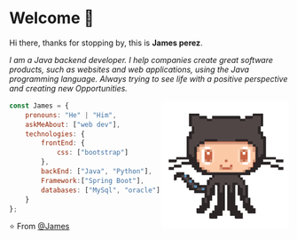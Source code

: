 # Welcome 👋
Hi there, thanks for stopping by, this is **James perez**.

_I am a Java backend developer. I help companies create great software products,
such as websites and web applications, using the Java programming language.
Always trying to see life with a positive perspective and creating new Opportunities._

<img align='right' src="https://raw.githubusercontent.com/iCharlesZ/FigureBed/master/img/octocat.gif" width="230">

```javascript
const James = {
    pronouns: "He" | "Him",
    askMeAbout: ["web dev"],
    technologies: {
        frontEnd: {
            css: ["bootstrap"]
        },
        backEnd: ["Java", "Python"],
        Framework:["Spring Boot"],
        databases: ["MySql", "oracle"],
    }
};
```


⭐️ From [@James](https://github.com/Hursarior)
